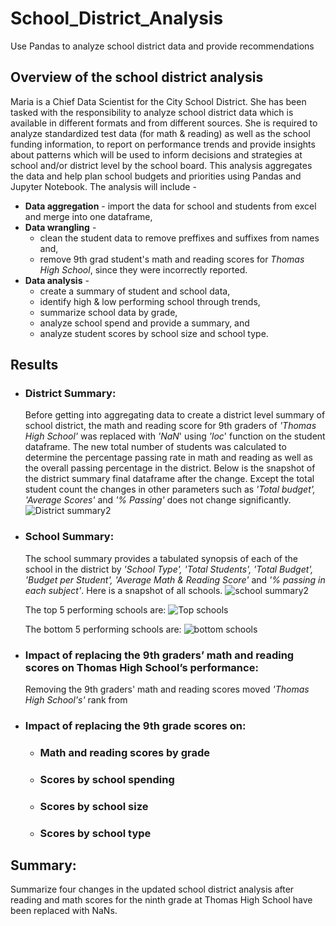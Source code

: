 # School_District_Analysis
Use Pandas to analyze school district data and provide recommendations

## Overview of the school district analysis
Maria is a Chief Data Scientist for the City School District. She has been tasked with the responsibility to analyze school district data which is available in different formats and from different sources. She is required to analyze standardized test data (for math & reading) as well as the school funding information, to report on performance trends and provide insights about patterns which will be used to inform decisions and strategies at school and/or district level by the school board. This analysis aggregates the data and help plan school budgets and priorities using Pandas and Jupyter Notebook. The analysis will include -
- **Data aggregation**  - import the data for school and students from excel and merge into one dataframe,
- **Data wrangling** -
  - clean the student data to remove preffixes and suffixes from names and,
  - remove 9th grad student's math and reading scores for *Thomas High School*, since they were incorrectly reported.
- **Data analysis** -
  - create a summary of student and school data,
  - identify high & low performing school through trends,
  - summarize school data by grade,
  - analyze school spend and provide a summary, and
  - analyze student scores by school size and school type.

## Results

- ###  District Summary:
  Before getting into aggregating data to create a district level summary of school district, the math and reading score for 9th graders of *'Thomas High School'* was replaced with *'NaN*' using *'loc*' function on the student dataframe. The new total number of students was calculated to determine the percentage passing rate in math and reading as well as the overall passing percentage in the district. Below is the snapshot of the district summary final dataframe after the change. Except the total student count the changes in other parameters such as *'Total budget', 'Average Scores'*  and *'% Passing'* does not change significantly. 
  ![District summary2](https://user-images.githubusercontent.com/84694664/126910623-df925b02-abe6-4e10-99d2-c7bccd19186d.JPG)

- ###  School Summary:
  The school summary provides a tabulated synopsis of each of the school in the district by *'School Type', 'Total Students', 'Total Budget', 'Budget per Student', 'Average Math & Reading Score'* and *'% passing in each subject'*. Here is a snapshot of all schools.
  ![school summary2](https://user-images.githubusercontent.com/84694664/126912189-d9509e31-8540-48f1-958a-78a34f142fb8.JPG)

  The top 5 performing schools are:
  ![Top schools](https://user-images.githubusercontent.com/84694664/126912233-9ab73179-5f64-4aa2-835e-4a280d55fe60.JPG)

  The bottom 5 performing schools are:
  ![bottom schools](https://user-images.githubusercontent.com/84694664/126912258-91874a11-d299-45c5-97d2-5ab1e5331d6a.JPG)

- ### Impact of replacing the 9th graders’ math and reading scores on Thomas High School’s performance:
  Removing the 9th graders' math and reading scores moved *'Thomas High School's'* rank from 
  
- ### Impact of replacing the 9th grade scores on:
  - ### Math and reading scores by grade
  - ### Scores by school spending
  - ### Scores by school size
  - ### Scores by school type

## Summary: 
Summarize four changes in the updated school district analysis after reading and math scores for the ninth grade at Thomas High School have been replaced with NaNs.

